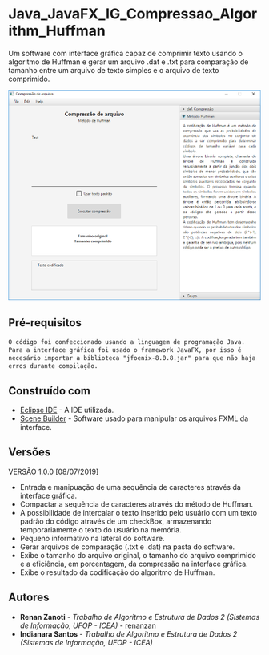 # Java_JavaFX_IG_Compressao_Algorithm_Huffman
Um software com interface gráfica capaz de comprimir texto usando o algoritmo de Huffman e gerar um arquivo .dat e .txt para comparação de tamanho entre um arquivo de texto simples e o arquivo de texto comprimido.

![](preview/image.png)

## Pré-requisitos
```
O código foi confeccionado usando a linguagem de programação Java. Para a interface gráfica foi usado o framework JavaFX, por isso é necesário importar a biblioteca "jfoenix-8.0.8.jar" para que não haja erros durante compilação.
```

## Construído com
* [Eclipse IDE](https://www.eclipse.org/) - A IDE utilizada.
* [Scene Builder](https://gluonhq.com/products/scene-builder/) - Software usado para manipular os arquivos FXML da interface.

## Versões
VERSÃO 1.0.0 [08/07/2019]
* Entrada e manipuação de uma sequência de caracteres através da interface gráfica.
* Compactar a sequência de caracteres através do método de Huffman.
* A possibilidade de intercalar o texto inserido pelo usuário com um texto padrão do código através de um checkBox, armazenando temporariamente o texto do usuário na memória.
* Pequeno informativo na lateral do software.
* Gerar arquivos de comparação (.txt e .dat) na pasta do software.
* Exibe o tamanho do arquivo original, o tamanho do arquivo comprimido e a eficiência, em porcentagem, da compressão na interface gráfica.
* Exibe o resultado da codificação do algoritmo de Huffman.


## Autores
* **Renan Zanoti** - *Trabalho de Algoritmo e Estrutura de Dados 2 (Sistemas de Informação, UFOP - ICEA)* - [renanzan](https://github.com/renanzan)
* **Indianara  Santos** - *Trabalho de Algoritmo e Estrutura de Dados 2 (Sistemas de Informação, UFOP - ICEA)*

